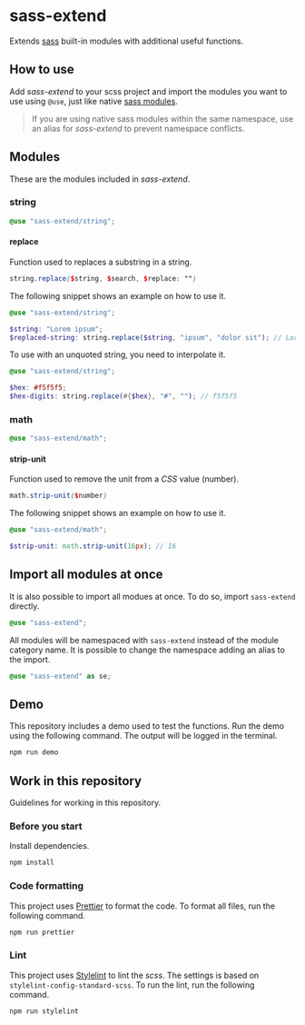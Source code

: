 # sass-extend

Extends [sass](https://sass-lang.com/) built-in modules with additional useful functions.

## How to use

Add _sass-extend_ to your scss project and import the modules you want to use using `@use`, just like native [sass modules](https://sass-lang.com/documentation/modules).

> If you are using native sass modules within the same namespace, use an alias for _sass-extend_ to prevent namespace conflicts.

## Modules

These are the modules included in _sass-extend_.

### string

```scss
@use "sass-extend/string";
```

#### replace

Function used to replaces a substring in a string.

```scss
string.replace($string, $search, $replace: "")
```

The following snippet shows an example on how to use it.

```scss
@use "sass-extend/string";

$string: "Lorem ipsum";
$replaced-string: string.replace($string, "ipsum", "dolor sit"); // Lorem dolor sit
```

To use with an unquoted string, you need to interpolate it.

```scss
@use "sass-extend/string";

$hex: #f5f5f5;
$hex-digits: string.replace(#{$hex}, "#", ""); // f5f5f5
```

### math

```scss
@use "sass-extend/math";
```

#### strip-unit

Function used to remove the unit from a _CSS_ value (number).

```scss
math.strip-unit($number)
```

The following snippet shows an example on how to use it.

```scss
@use "sass-extend/math";

$strip-unit: math.strip-unit(16px); // 16
```

## Import all modules at once

It is also possible to import all modues at once. To do so, import `sass-extend` directly.

```scss
@use "sass-extend";
```

All modules will be namespaced with `sass-extend` instead of the module category name. It is possible to change the namespace adding an alias to the import.

```scss
@use "sass-extend" as se;
```

## Demo

This repository includes a demo used to test the functions. Run the demo using the following command. The output will be logged in the terminal.

```bash
npm run demo
```

## Work in this repository

Guidelines for working in this repository.

### Before you start

Install dependencies.

```bash
npm install
```

### Code formatting

This project uses [Prettier](https://prettier.io/) to format the code. To format all files, run the following command.

```bash
npm run prettier
```

### Lint

This project uses [Stylelint](https://stylelint.io) to lint the _scss_. The settings is based on `stylelint-config-standard-scss`. To run the lint, run the following command.

```bash
npm run stylelint
```

